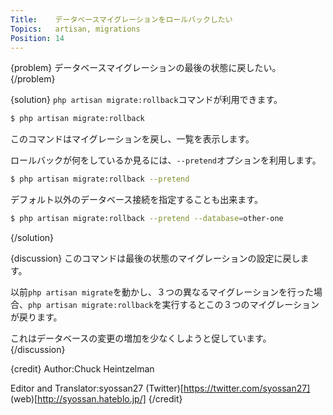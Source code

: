 ```yaml
---
Title:    データベースマイグレーションをロールバックしたい
Topics:   artisan, migrations
Position: 14
---
```


{problem}
データベースマイグレーションの最後の状態に戻したい。
{/problem}

{solution}
`php artisan migrate:rollback`コマンドが利用できます。

```bash
$ php artisan migrate:rollback
```

このコマンドはマイグレーションを戻し、一覧を表示します。

ロールバックが何をしているか見るには、`--pretend`オプションを利用します。

```bash
$ php artisan migrate:rollback --pretend
```

デフォルト以外のデータベース接続を指定することも出来ます。

```bash
$ php artisan migrate:rollback --pretend --database=other-one
```
{/solution}

{discussion}
このコマンドは最後の状態のマイグレーションの設定に戻します。

以前`php artisan migrate`を動かし、３つの異なるマイグレーションを行った場合、`php artisan migrate:rollback`を実行するとこの３つのマイグレーションが戻ります。

これはデータベースの変更の増加を少なくしようと促しています。
{/discussion}

{credit}
Author:Chuck Heintzelman

Editor and Translator:syossan27
(Twitter)[https://twitter.com/syossan27]
(web)[http://syossan.hateblo.jp/]
{/credit}

